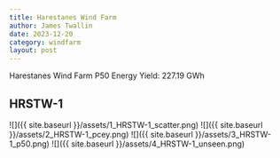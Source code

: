 ```yaml
---
title: Harestanes Wind Farm
author: James Twallin
date: 2023-12-20
category: windfarm
layout: post
---
```

Harestanes Wind Farm P50 Energy Yield: 227.19 GWh

HRSTW-1
-------------
![]({{ site.baseurl }}/assets/1_HRSTW-1_scatter.png)
![]({{ site.baseurl }}/assets/2_HRSTW-1_pcey.png)
![]({{ site.baseurl }}/assets/3_HRSTW-1_p50.png)
![]({{ site.baseurl }}/assets/4_HRSTW-1_unseen.png)

